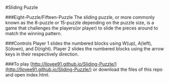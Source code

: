 #Sliding Puzzle

###Eight-Puzzle/Fifteen-Puzzle
The sliding puzzle, or more commonly known as the 8-puzzle or 15-puzzle depending on the puzzle size, is a game that challenges the players(or player) to slide the pieces around to match the winning pattern.

###Controls
Player 1 slides the numbered blocks using W(up), A(left), S(down), and D(right).
Player 2 slides the numbered blocks using the arrow keys in their respectively direction.

###To play
[http://llovee91.github.io/Sliding-Puzzle/](http://llovee91.github.io/Sliding-Puzzle/) or download the files of this repo and open index.html.

